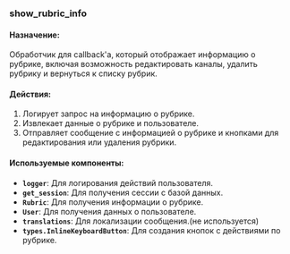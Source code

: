 ### show_rubric_info

#### Назначение:

Обработчик для callback'а, который отображает информацию о рубрике, включая возможность редактировать каналы, удалить рубрику и вернуться к списку рубрик.

#### Действия:

1. Логирует запрос на информацию о рубрике.
2. Извлекает данные о рубрике и пользователе.
3. Отправляет сообщение с информацией о рубрике и кнопками для редактирования или удаления рубрики.

#### Используемые компоненты:

- **`logger`**: Для логирования действий пользователя.
- **`get_session`**: Для получения сессии с базой данных.
- **`Rubric`**: Для получения информации о рубрике.
- **`User`**: Для получения данных о пользователе.
- **`translations`**: Для локализации сообщения.(не используется)
- **`types.InlineKeyboardButton`**: Для создания кнопок с действиями по рубрике.